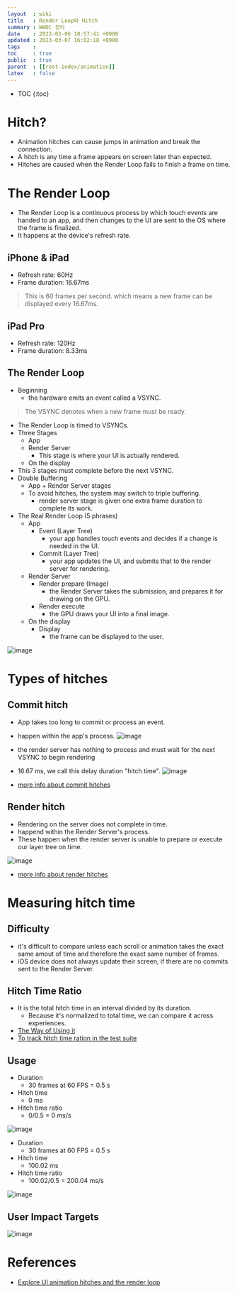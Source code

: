 ```yaml
---
layout  : wiki
title   : Render Loop와 Hitch 
summary : WWDC 정리 
date    : 2023-03-06 10:57:41 +0900
updated : 2023-03-07 16:02:18 +0900
tags    : 
toc     : true
public  : true
parent  : [[root-index/animation]]
latex   : false
---
```

* TOC
{:toc}


# Hitch?
- Animation hitches can cause jumps in animation and break the connection.
- A hitch is any time a frame appears on screen later than expected.
- Hitches are caused when the Render Loop fails to finish a frame on time.

# The Render Loop
- The Render Loop is a continuous process by which touch events are handed to an app, and then changes to the UI are sent to the OS where the frame is finalized.
- It happens at the device's refresh rate.

## iPhone & iPad
- Refresh rate: 60Hz
- Frame duration: 16.67ms
> This is 60 frames per second.
> which means a new frame can be displayed every 16.67ms.

## iPad Pro
- Refresh rate: 120Hz
- Frame duration: 8.33ms

## The Render Loop

- Beginning
	- the hardware emits an event called a VSYNC.
> The VSYNC denotes when a new frame must be ready.

- The Render Loop is timed to VSYNCs.
- Three Stages
	- App
	- Render Server
		- This stage is where your UI is actually rendered.
	- On the display
- This 3 stages must complete before the next VSYNC.
- Double Buffering
	- App + Render Server stages
	- To avoid hitches, the system may switch to triple buffering.
		- render server stage is given one extra frame duration to complete its work.
- The Real Render Loop (5 phrases)
	- App
		- Event (Layer Tree)
			- your app handles touch events and decides if a change is needed in the UI.
		- Commit (Layer Tree)
			- your app updates the UI, and submits that to the render server for rendering.
	- Render Server
		- Render prepare (Image)
			- the Render Server takes the submission, and prepares it for drawing on the GPU.
		- Render execute
			- the GPU draws your UI into a final image.
	- On the display
		- Display
			- the frame can be displayed to the user.


![image](https://user-images.githubusercontent.com/69609972/223346844-6ea27296-227f-4a3f-9c52-a61fc249f6d7.png)

# Types of hitches

## Commit hitch
- App takes too long to commit or process an event.
- happen within the app's process.
![image](https://user-images.githubusercontent.com/69609972/223346865-fc15fad8-ea3c-46ea-81a1-9819d7e81dca.png)
- the render server has nothing to process and must wait for the next VSYNC to begin rendering
- 16.67 ms, we call this delay duration "hitch time".
![image](https://user-images.githubusercontent.com/69609972/223346882-9b96c611-db78-4816-9dae-f91c01588e85.png)

- [more info about commit hitches](https://developer.apple.com/videos/play/tech-talks/10856)

## Render hitch
- Rendering on the server does not complete in time.
- happend within the Render Server's process.
- These happen when the render server is unable to prepare or execute our layer tree on time.

![image](https://user-images.githubusercontent.com/69609972/223346890-c647f6ad-ca1b-44d4-8da2-055d26bc318f.png)

- [more info about render hitches](https://developer.apple.com/videos/play/tech-talks/10857)


# Measuring hitch time

## Difficulty
- it's difficult to compare unless each scroll or animation takes the exact same amout of time and therefore the exact same number of frames.
- iOS device does not always update their screen, if there are no commits sent to the Render Server.

## Hitch Time Ratio
- It is the total hitch time in an interval divided by its duration.
	- Because it's normalized to total time, we can compare it across experiences.
- [The Way of Using it](https://developer.apple.com/videos/play/wwdc2020/10081/)
- [To track hitch time ration in the test suite](https://developer.apple.com/videos/play/wwdc2020/10077/)

## Usage

- Duration
	- 30 frames at 60 FPS = 0.5 s
- Hitch time
	- 0 ms
- Hitch time ratio
	- 0/0.5 = 0 ms/s

![image](https://user-images.githubusercontent.com/69609972/223346918-9b65af98-742d-4e1a-8f9a-805a0972c291.png)

- Duration
	- 30 frames at 60 FPS = 0.5 s
- Hitch time
	- 100.02 ms
- Hitch time ratio
	- 100.02/0.5 = 200.04 ms/s

![image](https://user-images.githubusercontent.com/69609972/223346924-ed0dc647-eade-4d58-a264-4b3870be8d84.png)

## User Impact Targets

![image](https://user-images.githubusercontent.com/69609972/223346928-855be67a-5e0f-4c18-812d-b5a08aebd515.png)

# References

- [Explore UI animation hitches and the render loop](https://developer.apple.com/videos/play/tech-talks/10855/)
